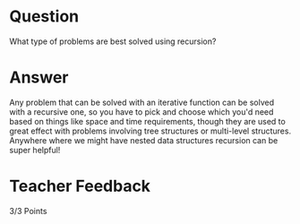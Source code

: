 # Question

What type of problems are best solved using recursion?

# Answer

Any problem that can be solved with an iterative function can be solved with a recursive one, so you have to pick and choose which you'd need based on things like space and time requirements, though they are used to great effect with problems involving tree structures or multi-level structures. Anywhere where we might have nested data structures recursion can be super helpful!

# Teacher Feedback

3/3 Points